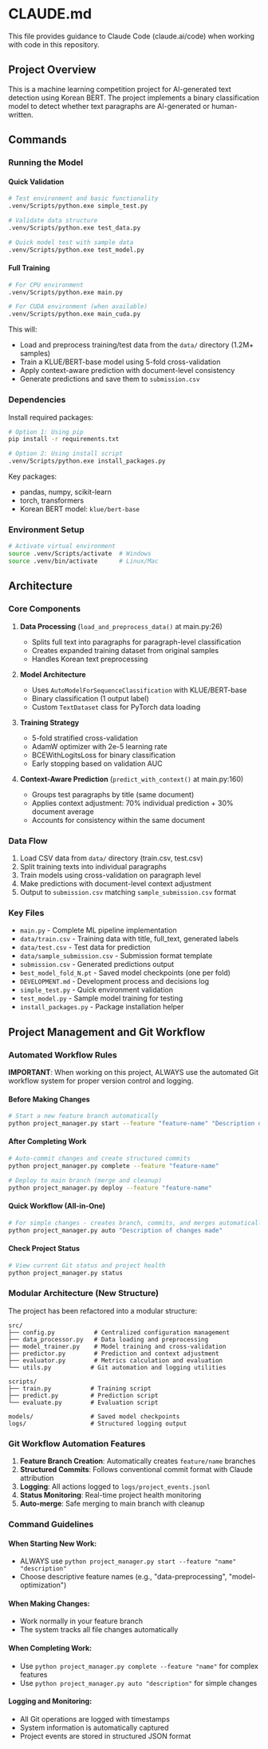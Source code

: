 # CLAUDE.md

This file provides guidance to Claude Code (claude.ai/code) when working with code in this repository.

## Project Overview

This is a machine learning competition project for AI-generated text detection using Korean BERT. The project implements a binary classification model to detect whether text paragraphs are AI-generated or human-written.

## Commands

### Running the Model

#### Quick Validation
```bash
# Test environment and basic functionality
.venv/Scripts/python.exe simple_test.py

# Validate data structure
.venv/Scripts/python.exe test_data.py

# Quick model test with sample data
.venv/Scripts/python.exe test_model.py
```

#### Full Training
```bash
# For CPU environment
.venv/Scripts/python.exe main.py

# For CUDA environment (when available)
.venv/Scripts/python.exe main_cuda.py
```

This will:
- Load and preprocess training/test data from the `data/` directory (1.2M+ samples)
- Train a KLUE/BERT-base model using 5-fold cross-validation
- Apply context-aware prediction with document-level consistency
- Generate predictions and save them to `submission.csv`

### Dependencies
Install required packages:
```bash
# Option 1: Using pip
pip install -r requirements.txt

# Option 2: Using install script
.venv/Scripts/python.exe install_packages.py
```

Key packages:
- pandas, numpy, scikit-learn
- torch, transformers
- Korean BERT model: `klue/bert-base`

### Environment Setup
```bash
# Activate virtual environment
source .venv/Scripts/activate  # Windows
source .venv/bin/activate      # Linux/Mac
```

## Architecture

### Core Components

1. **Data Processing** (`load_and_preprocess_data()` at main.py:26)
   - Splits full text into paragraphs for paragraph-level classification
   - Creates expanded training dataset from original samples
   - Handles Korean text preprocessing

2. **Model Architecture** 
   - Uses `AutoModelForSequenceClassification` with KLUE/BERT-base
   - Binary classification (1 output label)
   - Custom `TextDataset` class for PyTorch data loading

3. **Training Strategy**
   - 5-fold stratified cross-validation
   - AdamW optimizer with 2e-5 learning rate
   - BCEWithLogitsLoss for binary classification
   - Early stopping based on validation AUC

4. **Context-Aware Prediction** (`predict_with_context()` at main.py:160)
   - Groups test paragraphs by title (same document)
   - Applies context adjustment: 70% individual prediction + 30% document average
   - Accounts for consistency within the same document

### Data Flow
1. Load CSV data from `data/` directory (train.csv, test.csv)
2. Split training texts into individual paragraphs
3. Train models using cross-validation on paragraph level
4. Make predictions with document-level context adjustment
5. Output to `submission.csv` matching `sample_submission.csv` format

### Key Files
- `main.py` - Complete ML pipeline implementation
- `data/train.csv` - Training data with title, full_text, generated labels
- `data/test.csv` - Test data for prediction
- `data/sample_submission.csv` - Submission format template
- `submission.csv` - Generated predictions output
- `best_model_fold_N.pt` - Saved model checkpoints (one per fold)
- `DEVELOPMENT.md` - Development process and decisions log
- `simple_test.py` - Quick environment validation
- `test_model.py` - Sample model training for testing
- `install_packages.py` - Package installation helper

## Project Management and Git Workflow

### Automated Workflow Rules

**IMPORTANT**: When working on this project, ALWAYS use the automated Git workflow system for proper version control and logging.

#### Before Making Changes
```bash
# Start a new feature branch automatically
python project_manager.py start --feature "feature-name" "Description of the work"
```

#### After Completing Work
```bash
# Auto-commit changes and create structured commits
python project_manager.py complete --feature "feature-name"

# Deploy to main branch (merge and cleanup)
python project_manager.py deploy --feature "feature-name"
```

#### Quick Workflow (All-in-One)
```bash
# For simple changes - creates branch, commits, and merges automatically
python project_manager.py auto "Description of changes made"
```

#### Check Project Status
```bash
# View current Git status and project health
python project_manager.py status
```

### Modular Architecture (New Structure)

The project has been refactored into a modular structure:

```
src/
├── config.py           # Centralized configuration management
├── data_processor.py   # Data loading and preprocessing
├── model_trainer.py    # Model training and cross-validation
├── predictor.py        # Prediction and context adjustment
├── evaluator.py        # Metrics calculation and evaluation
└── utils.py           # Git automation and logging utilities

scripts/
├── train.py           # Training script
├── predict.py         # Prediction script
└── evaluate.py        # Evaluation script

models/                # Saved model checkpoints
logs/                  # Structured logging output
```

### Git Workflow Automation Features

1. **Feature Branch Creation**: Automatically creates `feature/name` branches
2. **Structured Commits**: Follows conventional commit format with Claude attribution
3. **Logging**: All actions logged to `logs/project_events.jsonl`
4. **Status Monitoring**: Real-time project health monitoring
5. **Auto-merge**: Safe merging to main branch with cleanup

### Command Guidelines

#### When Starting New Work:
- ALWAYS use `python project_manager.py start --feature "name" "description"`
- Choose descriptive feature names (e.g., "data-preprocessing", "model-optimization")

#### When Making Changes:
- Work normally in your feature branch
- The system tracks all file changes automatically

#### When Completing Work:
- Use `python project_manager.py complete --feature "name"` for complex features
- Use `python project_manager.py auto "description"` for simple changes

#### Logging and Monitoring:
- All Git operations are logged with timestamps
- System information is automatically captured
- Project events are stored in structured JSON format